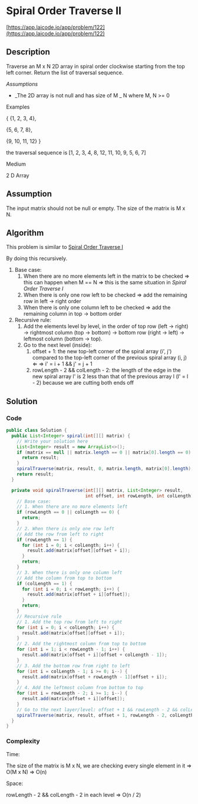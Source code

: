 <!----- Conversion time: 0.686 seconds.


Using this Markdown file:

1. Cut and paste this output into your source file.
2. See the notes and action items below regarding this conversion run.
3. Check the rendered output (headings, lists, code blocks, tables) for proper
   formatting and use a linkchecker before you publish this page.

Conversion notes:

* Docs to Markdown version 1.0β14
* Tue Jan 22 2019 03:17:09 GMT-0800 (PST)
* Source doc: https://docs.google.com/open?id=1G90wSQpfyARPOhUBynMTzmzdiFnRxqWSR8Owy1ZXA3g
----->



# Spiral Order Traverse II

[https://app.laicode.io/app/problem/122](https://app.laicode.io/app/problem/122)


## Description

Traverse an M x N  2D array in spiral order clockwise starting from the top left corner. Return the list of traversal sequence.

_Assumptions_



*   _The 2D array is not null and has size of M _ N where M, N >= 0

Examples

{ {1,  2,  3,  4},

  {5,  6,  7,  8},

  {9, 10, 11, 12} }

the traversal sequence is \[1, 2, 3, 4, 8, 12, 11, 10, 9, 5, 6, 7]



Medium

2 D Array




## Assumption

The input matrix should not be null or empty. The size of the matrix is M x N.


## Algorithm

This problem is similar to [Spiral Order Traverse I](../SpiralOrderTraverseI)

By doing this recursively.



1.  Base case:
    1.  When there are no more elements left in the matrix to be checked ⇒ this can happen when M == N ⇒ this is the same situation in _Spiral Order Traverse I_
    1.  When there is only one row left to be checked ⇒ add the remaining row in left → right order
    1.  When there is only one column left to be checked ⇒ add the remaining column in top → bottom order
1.  Recursive rule:
    1.  Add the elements level by level, in the order of top row (left → right) → rightmost column (top → bottom) → bottom row (right → left) → leftmost column (bottom → top).
    1.  Go to the next level (inside):
        1.  offset + 1: the new top-left corner of the spiral array (i', j') compared to the top-left corner of the previous spiral array (i, j) ⇐ ⇒ i' = i + 1 && j' = j + 1
        1.  rowLength - 2 && colLength - 2: the length of the edge in the new spiral array l' is 2 less than that of the previous array l (l' = l - 2) because we are cutting both ends off




## Solution


### Code


```java
public class Solution {
  public List<Integer> spiral(int[][] matrix) {
    // Write your solution here
    List<Integer> result = new ArrayList<>();
    if (matrix == null || matrix.length == 0 || matrix[0].length == 0) {
      return result;
    }
    spiralTraverse(matrix, result, 0, matrix.length, matrix[0].length);
    return result;
  }

  private void spiralTraverse(int[][] matrix, List<Integer> result,
                              int offset, int rowLength, int colLength) {
    // Base case:
    // 1. When there are no more elements left
    if (rowLength == 0 || colLength == 0) {
      return;
    }
    // 2. When there is only one row left
    // Add the row from left to right
    if (rowLength == 1) {
      for (int i = 0; i < colLength; i++) {
        result.add(matrix[offset][offset + i]);
      }
      return;
    }
    // 3. When there is only one column left
    // Add the column from top to bottom
    if (colLength == 1) {
      for (int i = 0; i < rowLength; i++) {
        result.add(matrix[offset + i][offset]);
      }
      return;
    }
    // Recursive rule
    // 1. Add the top row from left to right
    for (int i = 0; i < colLength; i++) {
      result.add(matrix[offset][offset + i]);
    }
    // 2. Add the rightmost column from top to bottom
    for (int i = 1; i < rowLength - 1; i++) {
      result.add(matrix[offset + i][offset + colLength - 1]);
    }
    // 3. Add the bottom row from right to left
    for (int i = colLength - 1; i >= 0; i--) {
      result.add(matrix[offset + rowLength - 1][offset + i]);
    }
    // 4. Add the leftmost column from bottom to top
    for (int i = rowLength - 2; i >= 1; i--) {
      result.add(matrix[offset + i][offset]);
    }
    // Go to the next layer/level: offset + 1 && rowLength - 2 && colLength - 2
    spiralTraverse(matrix, result, offset + 1, rowLength - 2, colLength - 2);
  }
}
```



### Complexity

Time:

The size of the matrix is M x N, we are checking every single element in it ⇒ O(M x N) ⇒ O(n)

Space:

rowLength - 2 && colLength - 2 in each level ⇒ O(n / 2)


<!-- Docs to Markdown version 1.0β14 -->
